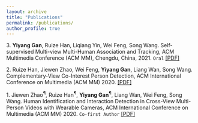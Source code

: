```yaml
---
layout: archive
title: "Publications"
permalink: /publications/
author_profile: true
---
```


<!-- 
{% if author.googlescholar %}
  You can also find my articles on <u><a href="{{author.googlescholar}}">my Google Scholar profile</a>.</u>
{% endif %}

{% include base_path %}

{% for post in site.publications reversed %}
  {% include archive-single.html %}
{% endfor %} -->

3\. **Yiyang Gan**, Ruize Han, Liqiang Yin, Wei Feng, Song Wang. Self-supervised Multi-view Multi-Human Association and Tracking, ACM Multimedia Conference (ACM MM), Chengdu, China, 2021. `Oral` [[PDF]](http://ruizehan.github.io/files/21-MM_MvMHAT.pdf)

2\. Ruize Han, Jiewen Zhao, Wei Feng, **Yiyang Gan**, Liang Wan, Song Wang. Complementary-View Co-Interest Person Detection, ACM International Conference on Multimedia (ACM MM) 2020. [[PDF]](http://ruizehan.github.io/files/20-MM-CIP.pdf)

1\. Jiewen Zhao<sup>&para;</sup>, Ruize Han<sup>&para;</sup>, **Yiyang Gan**<sup>&para;</sup>, Liang Wan, Wei Feng, Song Wang. Human Identification and Interaction Detection in Cross-View Multi-Person Videos with Wearable Cameras, ACM International Conference on Multimedia (ACM MM) 2020. `Co-first Author` [[PDF]](http://ruizehan.github.io/files/20-MM-CVID.pdf)



